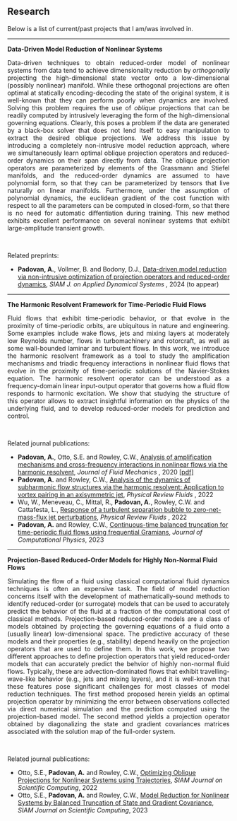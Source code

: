 ## Research

Below is a list of current/past projects that I am/was involved in.

-------------------
**Data-Driven Model Reduction of Nonlinear Systems**

<p align="justify">
Data-driven techniques to obtain reduced-order model of nonlinear systems from data tend to achieve dimensionality reduction by <em>orthogonally</em> projecting the high-dimensional state vector onto a low-dimensional (possibly nonlinear) manifold.
While these orthogonal projections are often optimal at statically encoding-decoding the state of the original system, it is well-known that they can perform poorly when dynamics are involved.
Solving this problem requires the use of <em>oblique</em> projections that can be readily computed by intrusively leveraging the form of the high-dimensional governing equations. 
Clearly, this poses a problem if the data are generated by a black-box solver that does not lend itself to easy manipulation to extract the desired oblique projections.
We address this issue by introducing a completely non-intrusive model reduction approach, where we simultaneously learn optimal oblique projection operators and reduced-order dynamics on their span directly from data.
The oblique projection operators are parameterized by elements of the Grassmann and Stiefel manifolds, and the reduced-order dynamics are assumed to have polynomial form, so that they can be parameterized by tensors that live naturally on linear manifolds.
Furthermore, under the assumption of polynomial dynamics, the euclidean gradient of the cost function with respect to all the parameters can be computed in closed-form, so that there is no need for automatic diffentiation during training.
This new method exhibits excellent performance on several nonlinear systems that exhibit large-amplitude transient growth. 
</p>
<br>

Related preprints:
- <b>Padovan, A.</b>, Vollmer, B. and Bodony, D.J., [Data-driven model reduction via non-intrusive optimization of projection operators and reduced-order dynamics](https://arxiv.org/abs/2401.01290), <i> SIAM J. on Applied Dynamical Systems </i>, 2024 (to appear)


-------------------
**The Harmonic Resolvent Framework for Time-Periodic Fluid Flows**

<p align="justify">
Fluid flows that exhibit time-periodic behavior, or that evolve in the proximity of time-periodic orbits, are ubiquitous in nature and engineering.
Some examples include wake flows, jets and mixing layers at moderately low Reynolds number, flows in turbomachinery and rotorcraft, as well as some wall-bounded laminar and turbulent flows. 
In this work, we introduce the harmonic resolvent framework as a tool to study the amplification mechanisms and triadic frequency interactions in nonlinear fluid flows that evolve in the proximity of time-periodic solutions of the Navier-Stokes equation.
The harmonic resolvent operator can be understood as a frequency-domain linear input-output operator that governs how a fluid flow responds to harmonic excitation.
We show that studying the structure of this operator allows to extract insightful information on the physics of the underlying fluid, and to develop reduced-order models for prediction and control.
</p>
<br>

Related journal publications:
- <b>Padovan, A.</b>, Otto, S.E. and Rowley, C.W., [Analysis of amplification mechanisms and cross-frequency interactions in nonlinear flows via the harmonic resolvent](https://www.cambridge.org/core/journals/journal-of-fluid-mechanics/article/abs/analysis-of-amplification-mechanisms-and-crossfrequency-interactions-in-nonlinear-flows-via-the-harmonic-resolvent/49CEFC0FDF1E6F395E4CD97001832B5F), <i> Journal of Fluid Mechanics </i>, 2020 <a href="manuscripts/PadovanOttoRowley_JFM2020.pdf" target="_blank">[pdf]</a>
- <b>Padovan, A.</b> and Rowley, C.W., [Analysis of the dynamics of subharmonic flow structures via the harmonic resolvent: Application to vortex pairing in an axisymmetric jet](https://journals.aps.org/prfluids/abstract/10.1103/PhysRevFluids.7.073903), <i> Physical Review Fluids </i>, 2022
- Wu, W., Meneveau, C., Mittal, R., <b>Padovan, A.</b>, Rowley, C.W. and Cattafesta, L., [Response of a turbulent separation bubble to zero-net-mass-flux jet perturbations](https://journals.aps.org/prfluids/abstract/10.1103/PhysRevFluids.7.084601), <i> Physical Review Fluids </i>, 2022
- <b>Padovan, A.</b> and Rowley, C.W., [Continuous-time balanced truncation for time-periodic fluid flows using frequential Gramians](https://www.sciencedirect.com/science/article/pii/S0021999123006927?via%3Dihub), <i>Journal of Computational Physics</i>, 2023


-------------------
**Projection-Based Reduced-Order Models for Highly Non-Normal Fluid Flows**

<p align="justify">
Simulating the flow of a fluid using classical computational fluid dynamics techniques is often an expensive task. The field of model reduction concerns itself with the development of mathematically-sound methods to identify reduced-order (or surrogate) models that can be used to accurately predict the behavior of the fluid at a fraction of the computational cost of classical methods.
Projection-based reduced-order models are a class of models obtained by projecting the governing equations of a fluid onto a (usually linear) low-dimensional space.
The predictive accuracy of these models and their properties (e.g., stability) depend heavily on the projection operators that are used to define them.
In this work, we propose two different approaches to define projection operators that yield reduced-order models that can accurately predict the behvior of highly non-normal fluid flows.
Typically, these are advection-dominated flows that exhibit travelling-wave-like behavior (e.g., jets and mixing layers), and it is well-known that these features pose significant challenges for most classes of model reduction techniques.
The first method proposed herein yields an optimal projection operator by minimizing the error between observations collected via direct numerical simulation and the prediction computed using the projection-based model.
The second method yields a projection operator obtained by diagonalizing the state and gradient covariances matrices associated with the solution map of the full-order system.
</p>
<br>

Related journal publications:
- Otto, S.E., <b>Padovan, A.</b> and Rowley, C.W., [Optimizing Oblique Projections for Nonlinear Systems using Trajectories](https://epubs.siam.org/doi/10.1137/21M1425815), <i>SIAM Journal on Scientific Computing</i>, 2022
- Otto, S.E., <b>Padovan, A.</b> and Rowley, C.W., [Model Reduction for Nonlinear Systems by Balanced Truncation of State and Gradient Covariance](https://epubs.siam.org/doi/full/10.1137/22M1513228),  <i>SIAM Journal on Scientific Computing</i>, 2023



